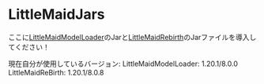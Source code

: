 # LittleMaidJars
ここに[LittleMaidModelLoader](https://www.dropbox.com/sh/tzkdz46y67tuohx/AABO0HA8RW9EyVviDS1Vgqs9a/LittleMaidModelLoader/Fabric)のJarと[LittleMaidRebirth](https://www.dropbox.com/sh/tzkdz46y67tuohx/AABcIg3uqXzAHR7ysdBLEJt3a/LittleMaidReBirth/Fabric)のJarファイルを導入してください！

現在自分が使用しているバージョン:
LittleMaidModelLoader: 1.20.1/8.0.0
LittleMaidReBirth: 1.20.1/8.0.8